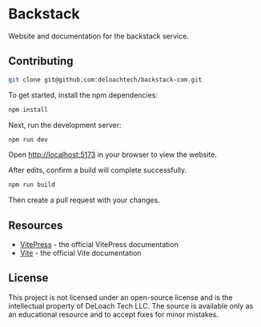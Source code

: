 # Backstack

Website and documentation for the backstack service.

## Contributing

```sh
git clone git@github.com:deloachtech/backstack-com.git
```

To get started, install the npm dependencies:

```sh
npm install
```

Next, run the development server:

```sh
npm run dev
```

Open [http://localhost:5173](http://localhost:5173) in your browser to view the website.


After edits, confirm a build will complete successfully.

```sh
npm run build
```

Then create a pull request with your changes.


## Resources

- [VitePress](https://vitepress.dev) - the official VitePress documentation
- [Vite](https://vitejs.dev) - the official Vite documentation


## License

This project is not licensed under an open-source license and is the intellectual property of DeLoach Tech LLC. The source is available only as an educational resource and to accept fixes for minor mistakes.

